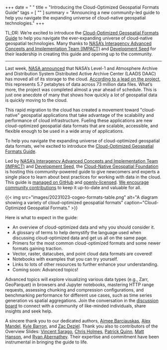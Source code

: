 +++
date = "	"
title = "Introducing the Cloud-Optimized Geospatial Formats Guide"
tags = [ ""
]
summary = "Announcing a new community-led guide to help you navigate the expanding universe of cloud-native geospatial technologies."
+++

TL;DR: We’re excited to introduce the [Cloud-Optimized Geospatial Formats Guide](https://guide.cloudnativegeo.org) to help you navigate the ever-expanding universe of cloud-native geospatial technologies. Many thanks to [NASA’s Interagency Advanced Concepts and Implementation Team (IMPACT)](https://impact.earthdata.nasa.gov) and [Development Seed](https://developmentseed.org) for their leadership in creating this guide and opening up to the community.

---

Last week, [NASA announced](https://www.earthdata.nasa.gov/news/laads-daac-data-in-earthdata-cloud?fbclid=IwAR3erSJcWYl4iNVQelc32ls4kYOgHb8YVCIznwjquUcFPEeYBYgYa-2J7uw_aem_Ae5gOJsCo3U8SsdMJ1Y8u-k_7mE8jmDaQ2-_6JhHHUoLCqHabvVEMDKwJNVhP9ohLQo&mibextid=Zxz2cZ) that NASA’s Level-1 and Atmosphere Archive and Distribution System Distributed Active Archive Center (LAADS DAAC) has moved all of its storage to the cloud. [According to a lead on the project](https://www.linkedin.com/posts/splongmore_all-historical-data-from-nasas-laads-daac-activity-7120799801541070848-dUgM/), this represents 5.7 petabytes of data across 73 million data files. What’s more, the project was completed almost a year ahead of schedule. This is just one anecdote of many that shows how quickly a *lot* of geospatial data is quickly moving to the cloud.

This rapid migration to the cloud has created a movement toward "cloud-native" geospatial applications that take advantage of the scalability and performance of cloud infrastructure. Fueling these applications are new cloud-optimized geospatial data formats that are scalable, accessible, and flexible enough to be used in a wide array of applications. 

To help you navigate the expanding universe of cloud-optimized geospatial data formats, we’re excited to introduce the [Cloud-Optimized Geospatial Formats Guide](https://guide.cloudnativegeo.org).

Led by [NASA’s Interagency Advanced Concepts and Implementation Team (IMPACT)](https://impact.earthdata.nasa.gov) and [Development Seed](https://developmentseed.org), the [Cloud-Native Geospatial Foundation](https://cloudnativegeo.org) is hosting this community-powered guide to give newcomers and experts a single place to learn about best practices for working with data in the cloud. This guide is [managed on GitHub](https://github.com/cloudnativegeo/cloud-optimized-geospatial-formats-guide) and [openly-licensed](https://github.com/cloudnativegeo/cloud-optimized-geospatial-formats-guide/blob/main/LICENSE). [We encourage community contributions](https://guide.cloudnativegeo.org/contributing.html) to keep it up-to-date and valuable for all. 

{{< img src="images/20231023-cogeo-formats-table.png" alt="A diagram showing a variety of cloud-optimized geospatial formats" caption="Cloud-Optimized Geospatial Formats." >}}

Here is what to expect in the guide:
- An overview of cloud-optimized data and why you should consider it.
- A glossary of terms to help demystify the language used when discussing cloud-optimized data and get us all on the same page.
- Primers for the most common cloud-optimized formats and some newer formats gaining traction. 
- Vector, raster, datacubes, and point cloud data formats are covered!
- Notebooks with examples that you can try yourself.
- Links to lots of other resources to further enhance your understanding.
- Coming soon: Advanced topics!

Advanced topics will explore visualizing various data types (e.g., Zarr, GeoParquet) in browsers and Jupyter notebooks, mastering HTTP range requests, assessing chunking and compression configurations, and benchmarking performance for different use cases, such as time series generation vs spatial aggregations. Join the conversation in the [discussion board](https://github.com/cloudnativegeo/cloud-optimized-geospatial-formats-guide/discussions) to connect with a community of like-minded individuals, share insights and seek help. 

A sincere thank you to our dedicated authors, [Aimee Barciauskas](https://github.com/abarciauskas-bgse), [Alex Mandel](https://github.com/wildintellect), [Kyle Barron](https://github.com/kylebarron), and [Zac Deziel](https://github.com/zacharyDez). Thank you also to contributors of the Overview Slides: [Vincent Sarago](https://github.com/vincentsarago), [Chris Holmes](https://beta.source.coop/cholmes/), [Patrick Quinn](https://github.com/bilts), [Matt Hanson](https://github.com/matthewhanson), and [Ryan Abernathey](https://github.com/rabernat). Their expertise and commitment have been instrumental in bringing the guide to life. 